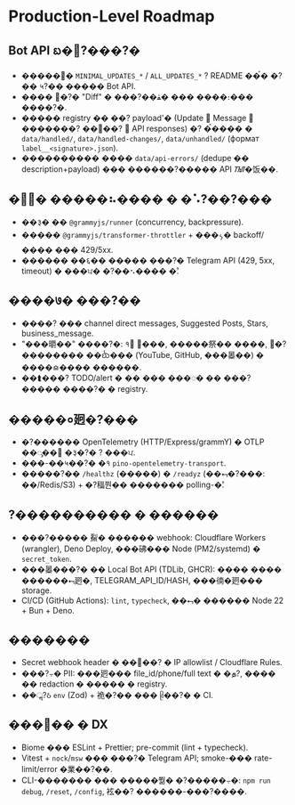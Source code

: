 # Production-Level Roadmap

## Bot API ᨭ�஭?���?�
- ������ `MINIMAL_UPDATES_*` / `ALL_UPDATES_*` ? README ��ࠧ� �?�� ५?�� ����� Bot API.
- ���� ஧�?� "Diff" � ���?��ﭭ� ��� ����։��� ����?�.
- ����� registry �� ��? payload'� (Update  Message  �������? ��⭮��?  API responses) �? �ࠧ���� � `data/handled/`, `data/handled-changes/`, `data/unhandled/` (формат `label__<signature>.json`).
- ���������� ���� `data/api-errors/` (dedupe �� description+payload) ��� ������?����� API ᮮ�饭��.

## ��᮪� �����⠦���� � �⠡?��?���
- ��३� �� `@grammyjs/runner` (concurrency, backpressure).
- ����� `@grammyjs/transformer-throttler` + ���᭨� backoff/���� ��� 429/5xx.
- ������ ��६�� ����� ���?� Telegram API (429, 5xx, timeout) � ���ਪ� �?��⠢���� �ࣨ.

## ����७� ���?��
- ����? ��� channel direct messages, Suggested Posts, Stars, business_message.
- "���㬭��" ����?�: १ ⥪���, �����祭�� ����, ஧�?�������� ��ᨫ��� (YouTube, GitHub, ���㬥��) � ����⪮���� ������.
- ��⮬���? TODO/alert � �� ��� ���᮫� �� ���? ����� ����?� � registry.

## �����०㢠�?���
- �?������ OpenTelemetry (HTTP/Express/grammY) � OTLP ��ᯮ��஬ �३�?� ? ���ਪ.
- ���-��५��?� �१ `pino-opentelemetry-transport`.
- �����?�� `/healthz` (�����) � `/readyz` (��⮢�?���: ��/Redis/S3) + �?稫쭨�� ������� polling-�ࣨ.

## ?���������� � ������
- ���?����� 鮤� ������ webhook: Cloudflare Workers (wrangler), Deno Deploy, ���砩��� Node (PM2/systemd) � `secret_token`.
- ���㬥���?� �� Local Bot API (TDLib, GHCR): ���� ���� ������⮢㢠�, TELEGRAM_API_ID/HASH, ���㣮�㢠��� storage.
- CI/CD (GitHub Actions): `lint`, `typecheck`, ��⮢� ������ Node 22 + Bun + Deno.

## �������
- Secret webhook header � ��󤭠��? � IP allowlist / Cloudflare Rules.
- ���?⨪� PII: ���㢠��� file_id/phone/full text � �த?, ���� �� redaction � ����� � registry.
- ��ॢ?ઠ `env` (Zod) + 祪�?�� ��� ᥪ��?� � CI.

## ���஡�� � DX
- Biome ��� ESLint + Prettier; pre-commit (lint + typecheck).
- Vitest + `nock`/`msw` ��� ���?� Telegram API; smoke-��� rate-limit/error �業��?��.
- CLI-������� ��� �����쭮� �?�����⨪�: `npm run debug`, `/reset`, `/config`, 袨��? ������-���?����.
